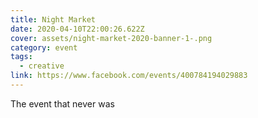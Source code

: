 ```yaml
---
title: Night Market
date: 2020-04-10T22:00:26.622Z
cover: assets/night-market-2020-banner-1-.png
category: event
tags:
  - creative
link: https://www.facebook.com/events/400784194029883
---
```

The event that never was